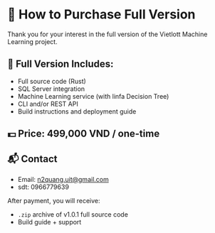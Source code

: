 # 🛒 How to Purchase Full Version

Thank you for your interest in the full version of the Vietlott Machine Learning project.

## 🔐 Full Version Includes:
- Full source code (Rust)
- SQL Server integration
- Machine Learning service (with linfa Decision Tree)
- CLI and/or REST API
- Build instructions and deployment guide

## 💵 Price: 499,000 VND / one-time

## 📬 Contact
- Email: n2quang.uit@gmail.com
- sdt: 0966779639

After payment, you will receive:
- `.zip` archive of v1.0.1 full source code
- Build guide + support
